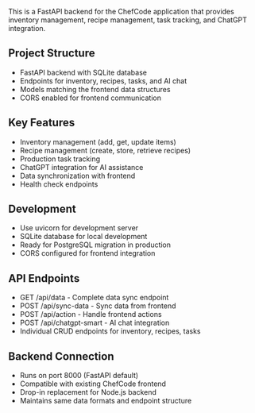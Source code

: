 <!-- ChefCode FastAPI Backend Project Instructions -->

This is a FastAPI backend for the ChefCode application that provides inventory management, recipe management, task tracking, and ChatGPT integration.

## Project Structure
- FastAPI backend with SQLite database
- Endpoints for inventory, recipes, tasks, and AI chat
- Models matching the frontend data structures
- CORS enabled for frontend communication

## Key Features
- Inventory management (add, get, update items)
- Recipe management (create, store, retrieve recipes)
- Production task tracking
- ChatGPT integration for AI assistance
- Data synchronization with frontend
- Health check endpoints

## Development
- Use uvicorn for development server
- SQLite database for local development
- Ready for PostgreSQL migration in production
- CORS configured for frontend integration

## API Endpoints
- GET /api/data - Complete data sync endpoint
- POST /api/sync-data - Sync data from frontend
- POST /api/action - Handle frontend actions
- POST /api/chatgpt-smart - AI chat integration
- Individual CRUD endpoints for inventory, recipes, tasks

## Backend Connection
- Runs on port 8000 (FastAPI default)
- Compatible with existing ChefCode frontend
- Drop-in replacement for Node.js backend
- Maintains same data formats and endpoint structure